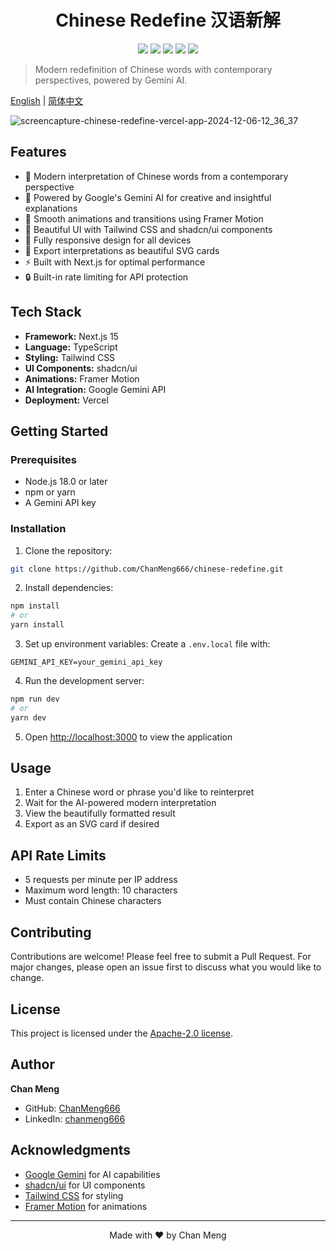 <div align="center">
 <h1>Chinese Redefine 汉语新解</h1>
 <img src="https://img.shields.io/badge/License-MIT-brightgreen?style=flat"/>
 <img src="https://img.shields.io/badge/Next.js-15.0.3-black?style=flat&logo=next.js"/>
 <img src="https://img.shields.io/badge/React-18.2.0-blue?style=flat&logo=react"/>
 <img src="https://img.shields.io/badge/TypeScript-5.0-blue?style=flat&logo=typescript"/>
 <img src="https://img.shields.io/badge/TailwindCSS-3.4.1-blue?style=flat&logo=tailwind-css"/>
</div>

> Modern redefinition of Chinese words with contemporary perspectives, powered by Gemini AI.

[English](README.md) | [简体中文](README.zh-CN.md)

![screencapture-chinese-redefine-vercel-app-2024-12-06-12_36_37](https://github.com/user-attachments/assets/ada1a3a7-e29c-4485-90b5-3ca1806d9f85)


## Features
- 🎯 Modern interpretation of Chinese words from a contemporary perspective
- 🤖 Powered by Google's Gemini AI for creative and insightful explanations 
- 💫 Smooth animations and transitions using Framer Motion
- 🎨 Beautiful UI with Tailwind CSS and shadcn/ui components
- 📱 Fully responsive design for all devices
- 💾 Export interpretations as beautiful SVG cards
- ⚡ Built with Next.js for optimal performance
- 🔒 Built-in rate limiting for API protection

## Tech Stack
- **Framework:** Next.js 15
- **Language:** TypeScript
- **Styling:** Tailwind CSS
- **UI Components:** shadcn/ui
- **Animations:** Framer Motion
- **AI Integration:** Google Gemini API
- **Deployment:** Vercel

## Getting Started

### Prerequisites
- Node.js 18.0 or later
- npm or yarn
- A Gemini API key

### Installation

1. Clone the repository:
```bash
git clone https://github.com/ChanMeng666/chinese-redefine.git
```

2. Install dependencies:
```bash
npm install
# or
yarn install
```

3. Set up environment variables:
Create a `.env.local` file with:
```
GEMINI_API_KEY=your_gemini_api_key
```

4. Run the development server:
```bash
npm run dev
# or
yarn dev
```

5. Open [http://localhost:3000](http://localhost:3000) to view the application

## Usage
1. Enter a Chinese word or phrase you'd like to reinterpret
2. Wait for the AI-powered modern interpretation
3. View the beautifully formatted result
4. Export as an SVG card if desired

## API Rate Limits
- 5 requests per minute per IP address
- Maximum word length: 10 characters
- Must contain Chinese characters

## Contributing
Contributions are welcome! Please feel free to submit a Pull Request. For major changes, please open an issue first to discuss what you would like to change.

## License
This project is licensed under the [Apache-2.0 license](LICENSE).

## Author

**Chan Meng**
- GitHub: [ChanMeng666](https://github.com/ChanMeng666)
- LinkedIn: [chanmeng666](https://www.linkedin.com/in/chanmeng666/)

## Acknowledgments
- [Google Gemini](https://deepmind.google/technologies/gemini/) for AI capabilities
- [shadcn/ui](https://ui.shadcn.com/) for UI components
- [Tailwind CSS](https://tailwindcss.com) for styling
- [Framer Motion](https://www.framer.com/motion/) for animations

---
<div align="center">
Made with ❤️ by Chan Meng
</div>
